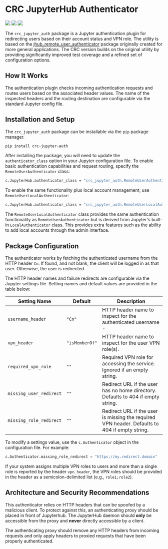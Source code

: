 # CRC JupyterHub Authenticator
[![](https://app.codacy.com/project/badge/Grade/5e1a00bf8dbe4daf8275fc88ce748ea6)](https://app.codacy.com/gh/pitt-crc/Jupyter-Authenticator/dashboard)
[![](https://app.codacy.com/project/badge/Coverage/5e1a00bf8dbe4daf8275fc88ce748ea6)](https://app.codacy.com/gh/pitt-crc/Jupyter-Authenticator/dashboard)
[![](https://github.com/pitt-crc/Jupyter-Authenticator/actions/workflows/CodeQL.yml/badge.svg)](https://github.com/pitt-crc/Jupyter-Authenticator/actions/workflows/CodeQL.yml)

The `crc_jupyter_auth` package is a Jupyter authentication plugin for redirecting users based on their account status and VPN role.
The utility is based on the [jhub_remote_user_authenticator](https://github.com/cwaldbieser/jhub_remote_user_authenticator)
package originally created for more general applications.
The CRC version builds on the original utility by providing significantly improved test coverage and a refined set of configuration options.

## How It Works

The authentication plugin checks incoming authentication requests and routes users based on the associated header values.
The name of the inspected headers and the routing destination are configurable via the standard Jupyter config file.

## Installation and Setup

The `crc_jupyter_auth` package can be installable via the `pip` package manager.

```bash
pip install crc-jupyter-auth
```

After installing the package, you will need to update the `authenticator_class` option in your Jupyter configuration file.
To enable basic authentication capabilities and request routing, specify the `RemoteUserAuthenticator` class:

```bash
c.JupyterHub.authenticator_class = "crc_jupyter_auth.RemoteUserAuthenticator"
```

To enable the same functionality plus local account management, use `RemoteUserLocalAuthenticator`:

```bash
c.JupyterHub.authenticator_class = "crc_jupyter_auth.RemoteUserLocalAuthenticator"
```

The `RemoteUserLocalAuthenticator` class provides the same authentication functionality
as `RemoteUserAuthenticator` but is derived from Jupyter's built-in `LocalAuthenticator` class. 
This provides extra features such as the ability to add local accounts through the admin interface.

## Package Configuration

The authenticator works by fetching the authenticated username from the HTTP header `Cn`.
If found, and not blank, the client will be logged in as that user.
Otherwise, the user is redirected.

The HTTP header names and failure redirects are configurable via the Jupyter settings file.
Setting names and default values are provided in the table below:

| Setting Name            | Default        | Description                                                                                   |
|-------------------------|----------------|-----------------------------------------------------------------------------------------------|
| `username_header`       | `"Cn"`         | HTTP header name to inspect for the authenticated username         -                          |
| `vpn_header`            | `"isMemberOf"` | HTTP header name to inspect for the user VPN role(s).                                         |
| `required_vpn_role`     | `""`           | Required VPN role for accessing the service. Ignored if an empty string.                      |
| `missing_user_redirect` | `""`           | Redirect URL if the user has no home directory. Defaults to 404 if empty string.              |
| `missing_role_redirect` | `""`           | Redirect URL if the user is missing the required VPN header. Defaults to 404 if empty string. |

To modify a settings value, use the `c.Authenticator` object in the configuration file.
For example:

```python
c.Authenticator.missing_role_redirect = "https://my.redirect.domain"
```

If your system assigns multiple VPN roles to users and more than a single role is reported by the header
`vpn_header`, the VPN roles should be provided in the header as a semicolon-delimited list
(e.g., `role1;role2`).

## Architecture and Security Recommendations

This authenticator relies on HTTP headers that can be spoofed by a malicious client.
To protect against this, an authenticating proxy should be placed in front
of Jupyterhub. The JupyterHub daemon should **only** be accessible from the proxy
and **never** directly accessible by a client.

The authenticating proxy should remove any HTTP headers from incoming
requests and only apply headers to proxied requests that have been properly authenticated.
